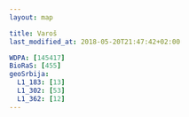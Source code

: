 ```yaml
---
layout: map

title: Varoš
last_modified_at: 2018-05-20T21:47:42+02:00

WDPA: [145417]
BioRaS: [455]
geoSrbija:
  L1_183: [13]
  L1_302: [53]
  L1_362: [12]
---
```

